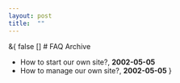 ```yaml
---
layout: post
title:  ""
---
```

&{<nil> false <nil> <nil> [] <nil> <nil> <nil> <nil> # FAQ Archive

- How to start our own site?, **2002-05-05**
- How to manage our own site?, **2002-05-05**
}
